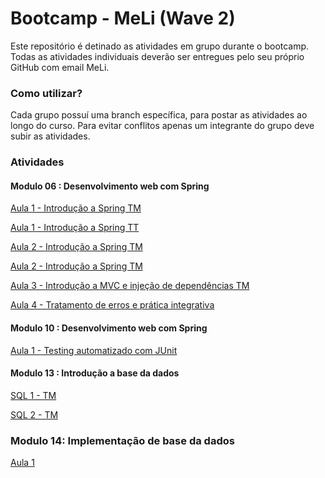# Bootcamp - MeLi (Wave 2)


Este repositório é detinado as atividades em grupo durante o bootcamp.
Todas as atividades individuais deverão ser entregues pelo seu próprio GitHub com email MeLi.


### Como utilizar?


Cada grupo possuí uma branch específica, para postar as atividades ao longo do curso. 
Para evitar conflitos apenas um integrante do grupo deve subir as atividades.

### Atividades

#### Modulo 06 : Desenvolvimento web com Spring
[Aula 1 - Introdução a Spring TM](https://github.com/wagnernegrao/bootcamp-meli/tree/main/aulas-spring/Modulo06/Aula01-TM/Equipe/numerosRomanos)

[Aula 1 - Introdução a Spring TT](https://github.com/wagnernegrao/bootcamp-meli/tree/main/aulas-spring/Modulo06/Aula01-TT/Equipe/codigoMorse)

[Aula 2 - Introdução a Spring TM](https://github.com/LarissaGMalagoli/calculadoraMetrosQuadrados)

[Aula 2 - Introdução a Spring TM](https://github.com/REPOSITORIOW2/bootcamp-w2/tree/grupo-3/exercicios-grupo/src/com/meli/Modulo6/calcidade)

[Aula 3 - Introdução a MVC e injeção de dependências TM](https://github.com/joutavm/calorias-bootcmap)

[Aula 4 - Tratamento de erros e prática integrativa](https://github.com/joutavm/bootcamp-commerce)

#### Modulo 10 : Desenvolvimento web com Spring
[Aula 1 - Testing automatizado com JUnit](https://github.com/joutavm/obter-diploma)

#### Modulo 13 : Introdução a base da dados
[SQL 1 - TM](https://github.com/wagnernegrao/SQL-1---TM/blob/main/README.md)

[SQL 2 - TM](https://github.com/wagnernegrao/SQL-2---TM)

### Modulo 14: Implementação de base da dados

[Aula 1](https://github.com/wagnernegrao/Implementa-o-de-base-da-dados)
